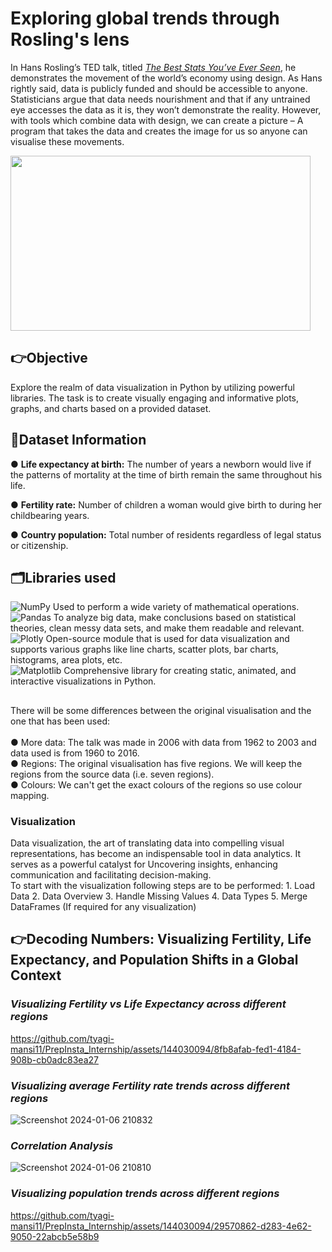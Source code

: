 # Exploring global trends through Rosling's lens

In Hans Rosling’s TED talk, titled _[The Best Stats You’ve Ever Seen](https://www.ted.com/talks/hans_rosling_the_best_stats_you_ve_ever_seen?language=en)_, he demonstrates the movement of the world’s economy using design. As Hans rightly said, data is publicly funded and should be accessible to anyone. Statisticians argue that data needs nourishment and that if any untrained eye accesses the data as it is, they won’t demonstrate the reality. However, with tools which combine data with design, we can create a picture – A program that takes the data and creates the image for us so anyone can visualise these movements. 

<img src="https://github.com/tyagi-mansi11/img/blob/61a6edbecf2517636d0c3be53d362a8670084e93/HansRosling_2007-embed.jpg"  width="480" height="280" />


## 👉Objective

Explore the realm of data visualization in Python by utilizing powerful libraries. The task is to create visually engaging and informative plots, graphs, and charts based on a provided dataset.

## 📄Dataset Information
●	<b>Life expectancy at birth:</b> The number of years a newborn would live if the patterns of mortality at the time of birth remain the same throughout his life.

●	<b>Fertility rate:</b> Number of children a woman would give birth to during her childbearing years. 

●	<b>Country population:</b> Total number of residents regardless of legal status or citizenship.

## 🗂️Libraries used 

![NumPy](https://img.shields.io/badge/numpy-%23013243.svg?style=for-the-badge&logo=numpy&logoColor=white) Used to perform a wide variety of mathematical operations.<br>
![Pandas](https://img.shields.io/badge/pandas-%23150458.svg?style=for-the-badge&logo=pandas&logoColor=white) To analyze big data, make conclusions based on statistical theories, clean messy data sets, and make them readable and relevant.<br>
![Plotly](https://img.shields.io/badge/Plotly-%233F4F75.svg?style=for-the-badge&logo=plotly&logoColor=white) Open-source module that is used for data visualization and supports various graphs like line charts, scatter plots, bar charts, histograms, area plots, etc.<br>
![Matplotlib](https://img.shields.io/badge/Matplotlib-%23ffffff.svg?style=for-the-badge&logo=Matplotlib&logoColor=black) Comprehensive library for creating static, animated, and interactive visualizations in Python.<br>


##

There will be some differences between the original visualisation and the one that has been used: <br> <br>
●	More data: The talk was made in 2006 with data from 1962 to 2003 and data used is from 1960 to 2016. <br>
●	Regions: The original visualisation has five regions. We will keep the regions from the source data (i.e. seven regions). <br>
●	Colours: We can't get the exact colours of the regions so use colour mapping. <br>


<h3> <b>Visualization </b></h3>
Data visualization, the art of translating data into compelling visual representations, has become an indispensable tool in data analytics. It serves as a powerful catalyst for Uncovering insights, enhancing communication and facilitating decision-making. <br>
To start with the visualization following steps are to be performed: 
1.	Load Data
2.	Data Overview
3.	Handle Missing Values
4.	Data Types
5.	Merge DataFrames (If required for any visualization)

## 👉Decoding Numbers: Visualizing Fertility, Life Expectancy, and Population Shifts in a Global Context


### ***Visualizing Fertility vs Life Expectancy across different regions***<br>

https://github.com/tyagi-mansi11/PrepInsta_Internship/assets/144030094/8fb8afab-fed1-4184-908b-cb0adc83ea27

### ***Visualizing average Fertility rate trends across different regions*** <br>

![Screenshot 2024-01-06 210832](https://github.com/tyagi-mansi11/PrepInsta_Internship/assets/144030094/8b05c864-61b1-4a1f-a248-49ad686d768d)


### ***Correlation Analysis*** <br>

![Screenshot 2024-01-06 210810](https://github.com/tyagi-mansi11/PrepInsta_Internship/assets/144030094/74503b3c-12f9-4108-9319-be09c0ee7cce)


### ***Visualizing population trends across different regions***  <br>

https://github.com/tyagi-mansi11/PrepInsta_Internship/assets/144030094/29570862-d283-4e62-9050-22abcb5e58b9



